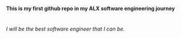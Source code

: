 **This is my first github repo in my ALX software engineering journey**
#
_I will be the best software engineer that I can be._

